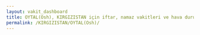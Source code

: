 ```yaml
---
layout: vakit_dashboard
title: OYTAL(Osh), KIRGIZISTAN için iftar, namaz vakitleri ve hava durumu - ilçe/eyalet seç
permalink: /KIRGIZISTAN/OYTAL(Osh)/
---
```


<script type="text/javascript">
  var GLOBAL_COUNTRY = 'KIRGIZISTAN';
  var GLOBAL_CITY = 'OYTAL(Osh)';
  var GLOBAL_STATE = '';
  var lat = 72;
  var lon = 21;
</script>
